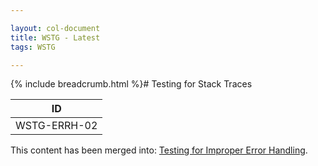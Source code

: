 ```yaml
---

layout: col-document
title: WSTG - Latest
tags: WSTG

---
```


{% include breadcrumb.html %}# Testing for Stack Traces

|ID          |
|------------|
|WSTG-ERRH-02|

This content has been merged into: [Testing for Improper Error Handling](01-Testing_For_Improper_Error_Handling.md).
